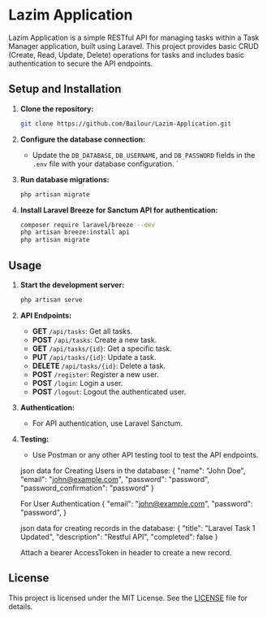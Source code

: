 # Lazim Application

Lazim Application is a simple RESTful API for managing tasks within a Task Manager application, built using Laravel. This project provides basic CRUD (Create, Read, Update, Delete) operations for tasks and includes basic authentication to secure the API endpoints.

## Setup and Installation

1. **Clone the repository:**
    ```bash
    git clone https://github.com/Bailour/Lazim-Application.git
    ```


2. **Configure the database connection:**
    - Update the `DB_DATABASE`, `DB_USERNAME`, and `DB_PASSWORD` fields in the `.env` file with your database configuration.
`

3. **Run database migrations:**
    ```bash
    php artisan migrate
    ```

4. **Install Laravel Breeze for Sanctum API for authentication:**
    ```bash
    composer require laravel/breeze --dev
    php artisan breeze:install api
    php artisan migrate
    ```


## Usage

1. **Start the development server:**
    ```bash
    php artisan serve
    ```

2. **API Endpoints:**
    - **GET** `/api/tasks`: Get all tasks.
    - **POST** `/api/tasks`: Create a new task.
    - **GET** `/api/tasks/{id}`: Get a specific task.
    - **PUT** `/api/tasks/{id}`: Update a task.
    - **DELETE** `/api/tasks/{id}`: Delete a task.
    - **POST** `/register`: Register a new user.
    - **POST** `/login`: Login a user.
    - **POST** `/logout`: Logout the authenticated user.

3. **Authentication:**
    - For API authentication, use Laravel Sanctum.

4. **Testing:**
    - Use Postman or any other API testing tool to test the API endpoints.


    json data for Creating Users in the database:
    {
        "name": "John Doe",
        "email": "john@example.com",
        "password": "password",
        "password_confirmation": "password"
    }

    For User Authentication
    {
        "email": "john@example.com",
        "password": "password",
    }


    json data for creating records in the database:
    {
        "title": "Laravel Task 1 Updated",
        "description": "Restful API",
        "completed": false
    }

    Attach a bearer AccessToken in header to create a new record.

## License

This project is licensed under the MIT License. See the [LICENSE](LICENSE) file for details.
